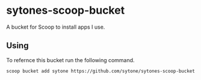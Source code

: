 # sytones-scoop-bucket

A bucket for Scoop to install apps I use.

## Using

To refernce this bucket run the following command.

```pwsh
scoop bucket add sytone https://github.com/sytone/sytones-scoop-bucket
```
